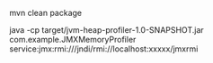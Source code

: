 mvn clean package

java -cp target/jvm-heap-profiler-1.0-SNAPSHOT.jar com.example.JMXMemoryProfiler service:jmx:rmi:///jndi/rmi://localhost:xxxxx/jmxrmi